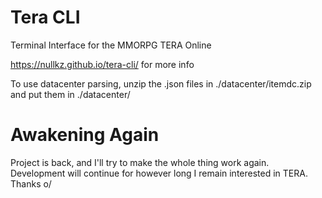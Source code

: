 # Tera CLI

Terminal Interface for the MMORPG TERA Online

https://nullkz.github.io/tera-cli/ for more info

To use datacenter parsing, unzip the .json files in ./datacenter/itemdc.zip and put them in ./datacenter/

# Awakening Again

Project is back, and I'll try to make the whole thing work again. Development will continue for however long I remain interested in TERA. Thanks o/
